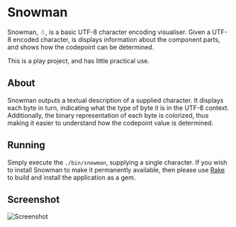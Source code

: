 # Snowman

Snowman, ☃, is a basic UTF-8 character encoding visualiser. Given a UTF-8 encoded character, is displays information
about the component parts, and shows how the codepoint can be determined.

This is a play project, and has little practical use.

## About

Snowman outputs a textual description of a supplied character. It displays each byte in turn, indicating what the
type of byte it is in the UTF-8 context. Additionally, the binary representation of each byte is colorized, thus making
it easier to understand how the codepoint value is determined.

## Running

Simply execute the `./bin/snowman`, supplying a single character. If you wish to install Snowman to make it permanently
available, then please use [Rake](http://rake.rubyforge.org/) to build and install the application as a gem.

## Screenshot

![Screenshot](http://i.imgur.com/XKHADHr.png)